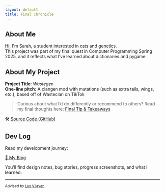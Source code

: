 ```yaml
---
layout: default
title: Final Chronicle
---
```


## About Me

Hi, I'm Sarah, a student interested in cats and genetics.  
This project was part of my final quest in Computer Programming Spring 2025, and it reflects what I’ve learned about dictionaries and pygame.

## About My Project

**Project Title:** *Wastegen*   
**One-line pitch:** A clangen mod with mutations (such as extra tails, wings, etc.), based off of Wasteclan on TikTok

> Curious about what I’d do differently or recommend to others? Read my final thoughts here: [Final Tip & Takeaways](_posts/2025-05-23-tip.md)

🛠️ [Source Code (GitHub)](https://github.com/YOURUSERNAME/YOURPROJECT)  

## Dev Log

Read my development journey:  

[📝 My Blog](blog.html)

You’ll find design notes, bug stories, progress screenshots, and what I learned.

---

<small>Advised by [Lux Vijayan](mailto:laxmiv2@illinois.edu)</small>
